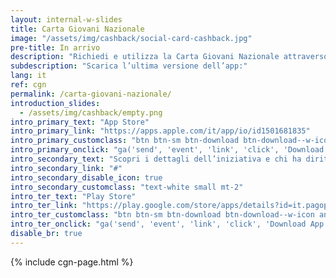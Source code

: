 ```yaml
---
layout: internal-w-slides
title: Carta Giovani Nazionale
image: "/assets/img/cashback/social-card-cashback.jpg"
pre-title: In arrivo
description: "Richiedi e utilizza la Carta Giovani Nazionale attraverso l’app IO in modo semplice e sicuro."
subdescription: "Scarica l’ultima versione dell’app:"
lang: it
ref: cgn
permalink: /carta-giovani-nazionale/
introduction_slides:
  - /assets/img/cashback/empty.png
intro_primary_text: "App Store"
intro_primary_link: "https://apps.apple.com/it/app/io/id1501681835"
intro_primary_customclass: "btn btn-sm btn-download btn-download--w-icon ios text-uppercase px-3 px-md-5 mr-2"
intro_primary_onclick: "ga('send', 'event', 'link', 'click', 'Download App: iOS', 1)"
intro_secondary_text: "Scopri i dettagli dell’iniziativa e chi ha diritto"
intro_secondary_link: "#"
intro_secondary_disable_icon: true
intro_secondary_customclass: "text-white small mt-2"
intro_ter_text: "Play Store"
intro_ter_link: "https://play.google.com/store/apps/details?id=it.pagopa.io.app"
intro_ter_customclass: "btn btn-sm btn-download btn-download--w-icon android text-uppercase px-3 px-md-5 "
intro_ter_onclick: "ga('send', 'event', 'link', 'click', 'Download App: Android', 1)"
disable_br: true
---
```


{% include cgn-page.html %}
